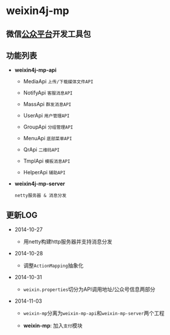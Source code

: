 weixin4j-mp
===========

微信[公众平台](http://mp.weixin.qq.com/wiki)开发工具包
----------------------------------------------------

功能列表
-------
* **weixin4j-mp-api**

  + MediaApi `上传/下载媒体文件API`
	
  + NotifyApi `客服消息API`
	
  + MassApi `群发消息API`
	
  + UserApi `用户管理API`
	
  + GroupApi `分组管理API`
	
  + MenuApi `底部菜单API`
	
  + QrApi `二维码API`
	
  + TmplApi `模板消息API`
	
  + HelperApi `辅助API`

* **weixin4j-mp-server**

  `netty服务器 & 消息分发`

更新LOG
-------
* 2014-10-27

  + 用netty构建http服务器并支持消息分发

* 2014-10-28
   
  + 调整`ActionMapping`抽象化
   
* 2014-10-31

  + `weixin.properties`切分为API调用地址/公众号信息两部分
   
* 2014-11-03

  + `weixin-mp`分离为`weixin-mp-api`和`weixin-mp-server`两个工程
   
  + **weixin-mp**: 加入`支付`模块